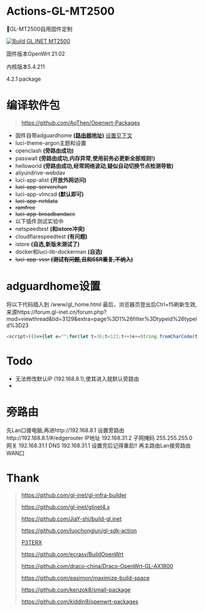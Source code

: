 # Actions-GL-MT2500
📌GL-MT2500自用固件定制

[![Build GL.INET MT2500](https://github.com/AoThen/Actions-GL-MT2500/actions/workflows/GL.INET_Lite.yml/badge.svg)](https://github.com/AoThen/Actions-GL-MT2500/actions/workflows/GL.INET_Lite.yml)

固件版本OpenWrt 21.02

内核版本5.4.211

4.2.1 package

# 编译软件包

> https://github.com/AoThen/Openwrt-Packages
>

- 固件自带adguardhome [**(路由器地址)**](http://192.168.8.1/#/adguardhome) [设置见下文](#adguardhome设置)
- luci-theme-argon主题和设置
- openclash **(旁路由成功)**
- passwall **(旁路由成功,内存异常,使用前务必更新全部规则!)**
- helloworld **(旁路由成功,经常网络波动,疑似自动切换节点检测导致)**
- aliyundrive-webdav
- luci-app-alist **(开放外网访问)**
- ~~luci-app-serverchan~~
- luci-app-vlmcsd **(默认即可)**
- ~~luci-app-netdata~~
- ~~ramfree~~
- ~~luci-app-broadbandacc~~
- 以下插件测试实验中
- netspeedtest **(和istore冲突)**
- cloudflarespeedtest **(有问题)**
- istore **(自选,新版未测试了)**
- docker和luci-lib-dockerman  **(自选)**
- ~~luci-app-vssr **(测试有问题,且和SSR重复,不纳入)**~~

# adguardhome设置

将以下代码插入到 /www/gl_home.html 最后，浏览器页登出后Ctrl+f5刷新生效,来源https://forum.gl-inet.cn/forum.php?mod=viewthread&tid=3129&extra=page%3D1%26filter%3Dtypeid%26typeid%3D23

```js
<script>(()=>{let e="";for(let t=36;t<123;t++)e+=String.fromCharCode(t);let t=t=>t.split("").map(t=>e[(e.indexOf(t)+e.length-29)%e.length]).join(""),n=t("/4)2;*+9"),i=(t(",/2:+8"),t("3'6"),t("*+,/4+m856+8:?")),l=t("6;9.p:':+"),a=t("8+62')+p:':+"),o=t("7;+8?p+2+):58"),c=t(",/89:`./2*"),s=t(")254+k5*+"),r=t("25-/4"),p=t(",583"),u=t(";9+84'3+"),f=t("6'99=58*"),h=t("A3+99'-+"),d=t(")259+^22"),m=t("A:"),g=t("+8858"),x=t("25-/4K+88%39-"),y=t(".'4*2+i5-/4"),C=t("/9i5'*/4-"),_=t("%/9s;+"),j=t("3+4;9"),b=t("3+4;i/9:"),A=t("4+:=581j5*+"),L=t("9.5=%35*+"),O=t("6'8+4:%9.5=%35*+"),T=t("</+="),w=t("A3*R"),I=t("+4"),k=t("rp"),v=t("2'4-"),E=t("9?9:+3f4,5"),R=t(")5;4:8?%)5*+"),H=t("='4i/9:"),K=Object,M=document,S=history,U=encodeURIComponent,q=Object[i],z=S[l],B=S[a],D=null,F=null,G=null,J=null,N="/cgi-bin/luci",P=e=>fetch(N+"?luci_username="+U(F[p][u])+"&luci_password="+U(F[p][f])).then(t=>e&&e(t)),Q=e=>{setTimeout(e=>{if(location.hash.match(r)){if(M.contains(G))return;let e=M[o](".login-btn");e&&((G=e[c][s]()).innerText="LuCI",e.appendChild(G),G.onclick=(e=>{setTimeout(e=>F[r]=D,1e3),F[r]=(e=>P(e=>{F[C]=!1,200==e.status?location.href=N+"/":(F[h][d](),F[h][g](F[m](x)))})),F[y]()}))}else{if(M.contains(J))return;let e=M[o](".switch");e&&((J=e[c][s]()).href=N+"/",J.title="Open LuCI",J.style="margin-left:20px",J.innerHTML='<span class="iconfont icon-gateway">',e[c].insertAdjacentElement("afterend",J))}},e)};K[i]=function(e){if(e[_]&&!e._x)if(e[y]){e._x=!0,F=e;let t=e[r];D=e[r]=(n=>{t.call(e,n),P()})}else j in e&&b in e?(e._x=!0,q(e,b,{get(){var t=e[A];return e[j].filter(e=>(!e[L]||e[L][n](t))&&(!e[O]||e[O][n](t))).map(t=>(t.h=e[w](t[T]),t))}})):H in e&&(e._x=!0,q(e,v,{get:()=>(e[E][R]=k,I)}));q.apply(this,arguments)},S[l]=function(){z.apply(this,arguments),Q(100)},S[a]=function(){B.apply(this,arguments),Q(100)},addEventListener("load",e=>{Q(0),Q(100)})})()</script>
```
# Todo

- 无法修改默认IP (192.168.8.1),使其进入就默认旁路由
- 
# 旁路由

先Lan口接电脑,再进http://192.168.8.1
设置旁路由http://192.168.8.1/#/edgerouter
IP地址  192.168.31.2
子网掩码    255.255.255.0
网关    192.168.31.1
DNS 192.168.31.1
设置完后记得重启!!
再主路由Lan接旁路由WAN口


# Thank
> https://github.com/gl-inet/gl-infra-builder
>
> https://github.com/gl-inet/glinet4.x
> 
> https://github.com/JiaY-shi/build-gl.inet
> 
> https://github.com/luochongjun/gl-sdk-action
> 
> [P3TERX](https://p3terx.com)
>
> https://github.com/ecrasy/BuildOpenWrt
> 
> https://github.com/draco-china/Draco-OpenWrt-GL-AX1800
>
> https://github.com/easimon/maximize-build-space
>
> https://github.com/kenzok8/small-package
>
> https://github.com/kiddin9/openwrt-packages
> 